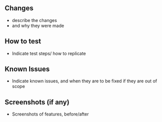 ## Changes
- describe the changes
- and why they were made

## How to test
- Indicate test steps/ how to replicate

## Known Issues
- Indicate known issues, and when they are to be fixed if they are out of scope

## Screenshots (if any)
- Screenshots of features, before/after
